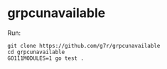 # grpcunavailable

Run:

```
git clone https://github.com/g7r/grpcunavailable
cd grpcunavailable
GO111MODULES=1 go test .
```
